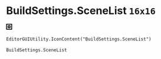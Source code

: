 # BuildSettings.SceneList `16x16`
<img src="/img/BuildSettings.SceneList.png" width=16 height=16>

``` CSharp
EditorGUIUtility.IconContent("BuildSettings.SceneList")
```
```
BuildSettings.SceneList
```
